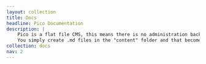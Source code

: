 ```yaml
---
layout: collection
title: Docs
headline: Pico Documentation
description: |
    Pico is a flat file CMS, this means there is no administration backend or database to deal with.<br />
    You simply create .md files in the "content" folder and that becomes a page.
collection: docs
nav: 2
---
```

